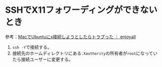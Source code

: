 # SSHでX11フォワーディングができないとき

参考：[MacでUbuntuにx接続しようとしたらトラブった ｜ enjoyall](https://enjoyall.comichi.com/mac_x_connection/)

1. `ssh -Y`で接続する。
2. 接続先のホームディレクトリにある`.Xauthority`の所有者が`root`になっていたら接続ユーザーに変更する。
